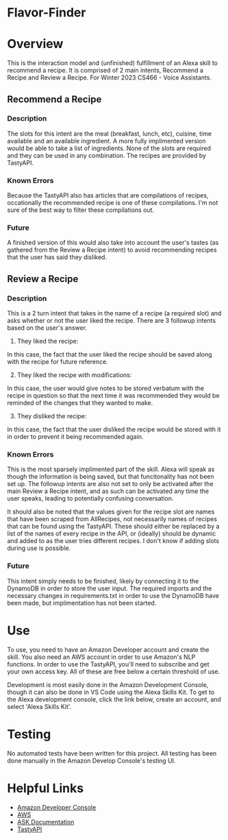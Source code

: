 # Flavor-Finder
# Overview
This is the interaction model and (unfinished) fulfillment of an Alexa skill to recommend a recipe. It is comprised of 2 main intents, Recommend a Recipe 
and Review a Recipe. For Winter 2023 CS466 - Voice Assistants.
## Recommend a Recipe
### Description
The slots for this intent are the meal (breakfast, lunch, etc), cuisine, time available and an available ingredient. A more fully implimented 
version would be able to take a list of ingredients. None of the slots are required and they can be used in any combination. The recipes are 
provided by TastyAPI. 
### Known Errors
Because the TastyAPI also has articles that are compilations of recipes, occationally the recommended recipe is one of these compilations. 
I'm not sure of the best way to filter these compilations out. 
### Future 
A finished version of this would also take into account the user's tastes (as gathered from the Review a Recipe intent) to avoid recommending
recipes that the user has said they disliked. 
## Review a Recipe
### Description
This is a 2 turn intent that takes in the name of a recipe (a required slot) and asks whether or not the user liked the recipe. 
There are 3 followup intents based on the user's answer.
1. They liked the recipe:

In this case, the fact that the user liked the recipe should be saved along with the recipe for future reference. 

2. They liked the recipe with modifications:

In this case, the user would give notes to be stored verbatum with the recipe in question so that the next time it was recommended they would be reminded
of the changes that they wanted to make.

3. They disliked the recipe:

In this case, the fact that the user disliked the recipe would be stored with it in order to prevent it being recommended again. 
### Known Errors
This is the most sparsely implimented part of the skill. Alexa will speak as though the information is being saved, but that funcitonality has not been set up. 
The followup intents are also not set to only be activated after the main Review a Recipe intent, and as such can be activated any time the user speaks, leading to 
potentially confusing conversation. 

It should also be noted that the values given for the recipe slot are names that have been scraped from AllRecipes, not necessarily names of recipes that can be 
found using the TastyAPI. These should either be replaced by a list of the names of every recipe in the API, or (ideally) should be dynamic and added to as the user tries different recipes. I don't know if adding slots during use is possible. 
### Future
This intent simply needs to be finished, likely by connecting it to the DynamoDB in order to store the user input. The required imports and the 
necessary changes in requirements.txt in order to use the DynamoDB have been made, but implimentation has not been started. 

# Use
To use, you need to have an Amazon Developer account and create the skill. You also need an AWS account in order to use Amazon's NLP functions. 
In order to use the TastyAPI, you'll need to subscribe and get your own access key. All of these are free below a certain threshold of use. 

Development is most easily done in the Amazon Development Console, though it can also be done in VS Code using the Alexa Skills Kit. To get to the Alexa 
development console, click the link below, create an account, and select 'Alexa Skills Kit'.
# Testing
No automated tests have been written for this project. All testing has been done manually in the Amazon Develop Console's testing UI. 
# Helpful Links
* [Amazon Developer Console](https://developer.amazon.com/dashboard)
* [AWS](https://aws.amazon.com/)
* [ASK Documentation](https://developer.amazon.com/en-US/docs/alexa/ask-overviews/what-is-the-alexa-skills-kit.html)
* [TastyAPI](https://rapidapi.com/apidojo/api/tasty)
